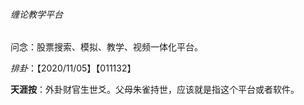 ###### 缠论教学平台

问念：股票搜索、模拟、教学、视频一体化平台。

$排卦：【2020/11/05】【011132】$



**天涯按**：外卦财官生世爻。父母朱雀持世，应该就是指这个平台或者软件。

